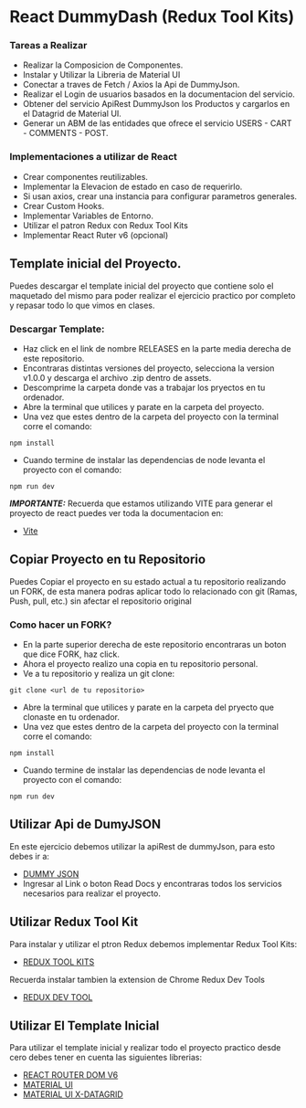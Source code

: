 # React DummyDash (Redux Tool Kits)

### Tareas a Realizar
* Realizar la Composicion de Componentes.
* Instalar y Utilizar la Libreria de Material UI
* Conectar a traves de Fetch / Axios la Api de DummyJson.
* Realizar el Login de usuarios basados en la documentacion del servicio.
* Obtener del servicio ApiRest DummyJson los Productos y cargarlos en el Datagrid de Material UI.
* Generar un ABM de las entidades que ofrece el servicio USERS - CART - COMMENTS - POST.

### Implementaciones a utilizar de React
* Crear componentes reutilizables.
* Implementar la Elevacion de estado en caso de requerirlo.
* Si usan axios, crear una instancia para configurar parametros generales.
* Crear Custom Hooks.
* Implementar Variables de Entorno.
* Utilizar el patron Redux con Redux Tool Kits
* Implementar React Ruter v6 (opcional)
  


## Template inicial del Proyecto.

Puedes descargar el template inicial del proyecto que contiene solo el maquetado del mismo para poder realizar el ejercicio practico por completo y repasar todo lo que vimos en clases.

### Descargar Template:
* Haz click en el link de nombre RELEASES en la parte media derecha de este repositorio.
* Encontraras distintas versiones del proyecto, selecciona la version v1.0.0 y descarga el archivo .zip dentro de assets.
* Descomprime la carpeta donde vas a trabajar los pryectos en tu ordenador.
* Abre la terminal que utilices y parate en la carpeta del proyecto.
* Una vez que estes dentro de la carpeta del proyecto con la terminal corre el comando:
 ```
npm install
```

* Cuando termine de instalar las dependencias de node levanta el proyecto con el comando:
```
npm run dev
```

***IMPORTANTE:*** Recuerda que estamos utilizando VITE para generar el proyecto de react puedes ver toda la documentacion en:
* [Vite](https://vitejs.dev/guide/)

  

## Copiar Proyecto en tu Repositorio
Puedes Copiar el proyecto en su estado actual a tu repositorio realizando un FORK, de esta manera podras aplicar todo lo relacionado con git (Ramas, Push, pull, etc.) sin afectar el repositorio original

### Como hacer un FORK?
* En la parte superior derecha de este repositorio encontraras un boton que dice FORK, haz click.
* Ahora el proyecto realizo una copia en tu repositorio personal.
* Ve a tu repositorio y realiza un git clone:
```
git clone <url de tu repositorio>
```

* Abre la terminal que utilices y parate en la carpeta del pryecto que clonaste en tu ordenador.
* Una vez que estes dentro de la carpeta del proyecto con la terminal corre el comando:
 ```
npm install
```

* Cuando termine de instalar las dependencias de node levanta el proyecto con el comando:
```
npm run dev
```

## Utilizar Api de DumyJSON
En este ejercicio debemos utilizar la apiRest de dummyJson, para esto debes ir a:
* [DUMMY JSON](https://dummyjson.com/)
* Ingresar al Link o boton Read Docs y encontraras todos los servicios necesarios para realizar el proyecto.

## Utilizar Redux Tool Kit
Para instalar y utilizar el ptron Redux debemos implementar Redux Tool Kits:
* [REDUX TOOL KITS](https://redux-toolkit.js.org/)
  
Recuerda instalar tambien la extension de Chrome Redux Dev Tools
* [REDUX DEV TOOL](https://chromewebstore.google.com/detail/redux-devtools/lmhkpmbekcpmknklioeibfkpmmfibljd?hl=es&pli=1)

## Utilizar El Template Inicial
Para utilizar el template inicial y realizar todo el proyecto practico desde cero debes tener en cuenta las siguientes librerias:
* [REACT ROUTER DOM V6](https://reactrouter.com/en/main)
* [MATERIAL UI](https://mui.com/material-ui/getting-started/)
* [MATERIAL UI X-DATAGRID](https://mui.com/x/react-data-grid/getting-started/#installation)
